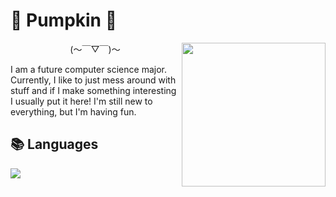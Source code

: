 
<h1>🍂 Pumpkin 🍂</h1>
<img
  align="right"
  src="https://github.com/Puumpkin/Puumpkin/blob/main/assets/bbb0a1afc77445da4484599a73de8c3e.gif"
  style="height: 230px"
/>
<p align="center">(〜￣▽￣)〜</p>
<p>
  I am a future computer science major. Currently, I like to just mess around
  with stuff and if I make something interesting I usually put it here! I'm
  still new to everything, but I'm having fun.
</p>
<h2>📚 Languages</h2>
<img src="https://github-readme-stats.vercel.app/api/top-langs/?username=Puumpkin&hide_title=true&card_width=360&langs_count=10&layout=compact&theme=maroongold">
